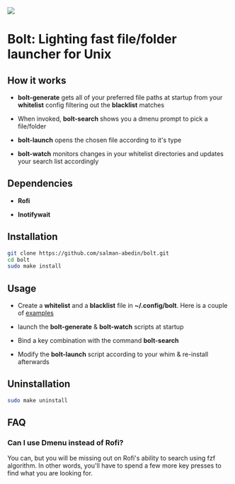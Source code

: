 ![](demo/preview.gif)

# Bolt: Lighting fast file/folder launcher for Unix

## How it works

- **bolt-generate** gets all of your preferred file paths at startup from your **whitelist** config filtering out the **blacklist** matches

- When invoked, **bolt-search** shows you a dmenu prompt to pick a file/folder

- **bolt-launch** opens the chosen file according to it's type

- **bolt-watch** monitors changes in your whitelist directories and updates your search list accordingly

## Dependencies

- **Rofi**

- **Inotifywait**

## Installation

```sh
git clone https://github.com/salman-abedin/bolt.git
cd bolt
sudo make install
```

## Usage

- Create a **whitelist** and a **blacklist** file in **~/.config/bolt**. Here is a couple of [examples](https://github.com/salman-abedin/bolt/tree/master/example_config)

- launch the **bolt-generate** & **bolt-watch** scripts at startup

- Bind a key combination with the command **bolt-search**

- Modify the **bolt-launch** script according to your whim & re-install afterwards

## Uninstallation

```sh
sudo make uninstall
```

## FAQ

### Can I use Dmenu instead of Rofi?

You can, but you will be missing out on Rofi's ability to search using fzf algorithm.
In other words, you'll have to spend a few more key presses to find what you are looking for.

